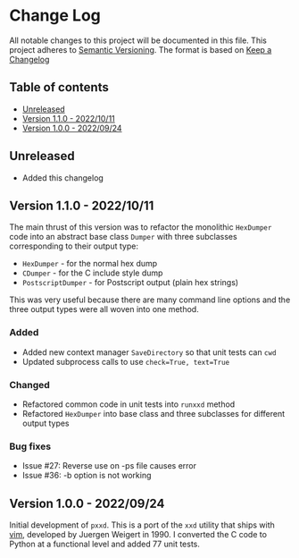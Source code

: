 # Change Log
All notable changes to this project will be documented in this file.
This project adheres to [Semantic Versioning](http://semver.org/).
The format is based on [Keep a Changelog](http://keepachangelog.com/)

## Table of contents
- [Unreleased](#unreleased)
- [Version 1.1.0 - 2022/10/11](#version-110---20221011)
- [Version 1.0.0 - 2022/09/24](#version-100---20220924)

## Unreleased
- Added this changelog

## Version 1.1.0 - 2022/10/11

The main thrust of this version was to refactor the monolithic `HexDumper`
code into an abstract base class `Dumper` with three subclasses corresponding
to their output type:
- `HexDumper` - for the normal hex dump
- `CDumper` - for the C include style dump
- `PostscriptDumper` - for Postscript output (plain hex strings)

This was very useful because there are many command line options
and the three output types were all woven into one method.

### Added
- Added new context manager `SaveDirectory` so that unit tests can `cwd`
- Updated subprocess calls to use `check=True, text=True`

### Changed
- Refactored common code in unit tests into `runxxd` method
- Refactored `HexDumper` into base class and three subclasses for different output types

### Bug fixes
- Issue #27: Reverse use on -ps file causes error
- Issue #36: -b option is not working 

## Version 1.0.0 - 2022/09/24

Initial development of `pxxd`.  This is a port of the `xxd` utility that ships
with [vim](https://www.vim.org/), developed by Juergen Weigert in 1990.  I converted
the C code to Python at a functional level and added 77 unit tests.